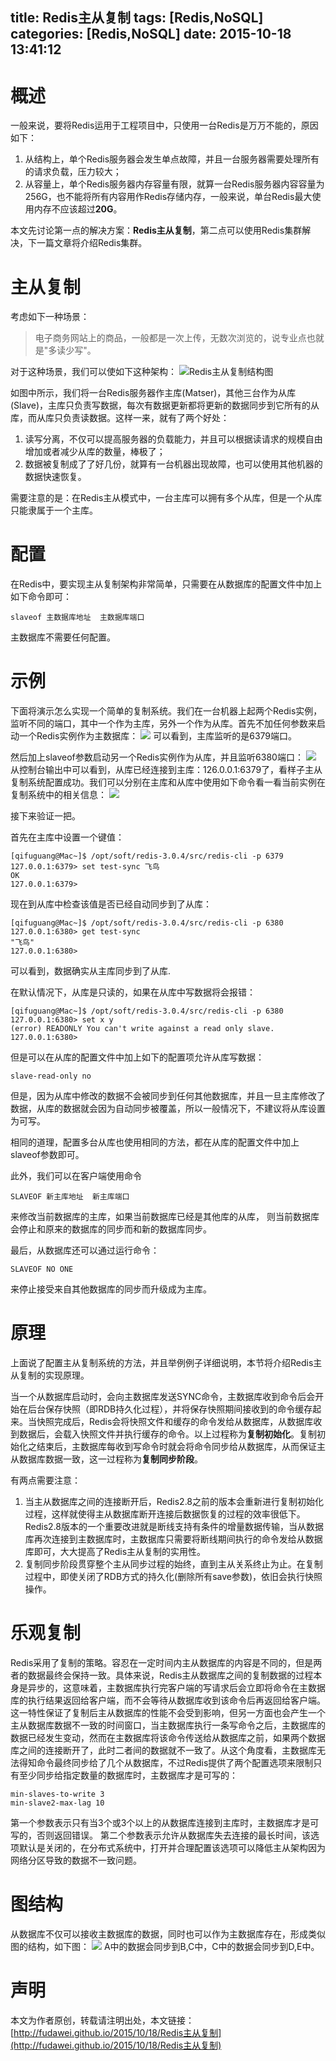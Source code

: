 title: Redis主从复制
tags: [Redis,NoSQL]
categories: [Redis,NoSQL]
date: 2015-10-18 13:41:12
---

# 概述
一般来说，要将Redis运用于工程项目中，只使用一台Redis是万万不能的，原因如下：  

1. 从结构上，单个Redis服务器会发生单点故障，并且一台服务器需要处理所有的请求负载，压力较大；
2. 从容量上，单个Redis服务器内存容量有限，就算一台Redis服务器内容容量为256G，也不能将所有内容用作Redis存储内存，一般来说，单台Redis最大使用内存不应该超过**20G**。

本文先讨论第一点的解决方案：**Redis主从复制**，第二点可以使用Redis集群解决，下一篇文章将介绍Redis集群。
<!--more-->

# 主从复制
考虑如下一种场景：

> 电子商务网站上的商品，一般都是一次上传，无数次浏览的，说专业点也就是"多读少写"。

对于这种场景，我们可以使如下这种架构：
![Redis主从复制结构图](http://7xlune.com1.z0.glb.clouddn.com/images/Redis主从复制/主从复制架构.png)

如图中所示，我们将一台Redis服务器作主库(Matser)，其他三台作为从库(Slave)，主库只负责写数据，每次有数据更新都将更新的数据同步到它所有的从库，而从库只负责读数据。这样一来，就有了两个好处：

1. 读写分离，不仅可以提高服务器的负载能力，并且可以根据读请求的规模自由增加或者减少从库的数量，棒极了；
2. 数据被复制成了了好几份，就算有一台机器出现故障，也可以使用其他机器的数据快速恢复。

需要注意的是：在Redis主从模式中，一台主库可以拥有多个从库，但是一个从库只能隶属于一个主库。


# 配置
在Redis中，要实现主从复制架构非常简单，只需要在从数据库的配置文件中加上如下命令即可：

```
slaveof 主数据库地址  主数据库端口
```
主数据库不需要任何配置。

# 示例
下面将演示怎么实现一个简单的复制系统。我们在一台机器上起两个Redis实例，监听不同的端口，其中一个作为主库，另外一个作为从库。首先不加任何参数来启动一个Redis实例作为主数据库：
![](http://7xlune.com1.z0.glb.clouddn.com/images/Redis主从复制/启动主库.png)
可以看到，主库监听的是6379端口。

然后加上slaveof参数启动另一个Redis实例作为从库，并且监听6380端口：
![](http://7xlune.com1.z0.glb.clouddn.com/images/Redis主从复制/启动从库.png)
从控制台输出中可以看到，从库已经连接到主库：126.0.0.1:6379了，看样子主从复制系统配置成功。我们可以分别在主库和从库中使用如下命令看一看当前实例在复制系统中的相关信息：
![](http://7xlune.com1.z0.glb.clouddn.com/images/Redis主从复制/Redis角色.png)

接下来验证一把。

首先在主库中设置一个键值：

```
[qifuguang@Mac~]$ /opt/soft/redis-3.0.4/src/redis-cli -p 6379
127.0.0.1:6379> set test-sync 飞鸟
OK
127.0.0.1:6379>
```
现在到从库中检查该值是否已经自动同步到了从库：

```
[qifuguang@Mac~]$ /opt/soft/redis-3.0.4/src/redis-cli -p 6380
127.0.0.1:6380> get test-sync
"飞鸟"
127.0.0.1:6380>
```

可以看到，数据确实从主库同步到了从库.

在默认情况下，从库是只读的，如果在从库中写数据将会报错：

```
[qifuguang@Mac~]$ /opt/soft/redis-3.0.4/src/redis-cli -p 6380
127.0.0.1:6380> set x y
(error) READONLY You can't write against a read only slave.
127.0.0.1:6380>
```
但是可以在从库的配置文件中加上如下的配置项允许从库写数据：

```
slave-read-only no
```
但是，因为从库中修改的数据不会被同步到任何其他数据库，并且一旦主库修改了数据，从库的数据就会因为自动同步被覆盖，所以一般情况下，不建议将从库设置为可写。

相同的道理，配置多台从库也使用相同的方法，都在从库的配置文件中加上slaveof参数即可。

此外，我们可以在客户端使用命令

```
SLAVEOF 新主库地址  新主库端口
```
来修改当前数据库的主库，如果当前数据库已经是其他库的从库， 则当前数据库会停止和原来的数据库的同步而和新的数据库同步。

最后，从数据库还可以通过运行命令：

```
SLAVEOF NO ONE
```
来停止接受来自其他数据库的同步而升级成为主库。

# 原理
上面说了配置主从复制系统的方法，并且举例例子详细说明，本节将介绍Redis主从复制的实现原理。

当一个从数据库启动时，会向主数据库发送SYNC命令，主数据库收到命令后会开始在后台保存快照（即RDB持久化过程），并将保存快照期间接收到的命令缓存起来。当快照完成后，Redis会将快照文件和缓存的命令发给从数据库，从数据库收到数据后，会载入快照文件并执行缓存的命令。以上过程称为**复制初始化**。复制初始化之结束后，主数据库每收到写命令时就会将命令同步给从数据库，从而保证主从数据库数据一致，这一过程称为**复制同步阶段**。

有两点需要注意：

1. 当主从数据库之间的连接断开后，Redis2.8之前的版本会重新进行复制初始化过程，这样就使得主从数据库断开连接后数据恢复的过程的效率很低下。Redis2.8版本的一个重要改进就是断线支持有条件的增量数据传输，当从数据库再次连接到主数据库时，主数据库只需要将断线期间执行的命令发给从数据库即可，大大提高了Redis主从复制的实用性。
2. 复制同步阶段贯穿整个主从同步过程的始终，直到主从关系终止为止。在复制过程中，即使关闭了RDB方式的持久化(删除所有save参数)，依旧会执行快照操作。

# 乐观复制
Redis采用了复制的策略。容忍在一定时间内主从数据库的内容是不同的，但是两者的数据最终会保持一致。具体来说，Redis主从数据库之间的复制数据的过程本身是异步的，这意味着，主数据库执行完客户端的写请求后会立即将命令在主数据库的执行结果返回给客户端，而不会等待从数据库收到该命令后再返回给客户端。这一特性保证了复制后主从数据库的性能不会受到影响，但另一方面也会产生一个主从数据库数据不一致的时间窗口，当主数据库执行一条写命令之后，主数据库的数据已经发生变动，然而在主数据库将该命令传送给从数据库之前，如果两个数据库之间的连接断开了，此时二者间的数据就不一致了。从这个角度看，主数据库无法得知命令最终同步给了几个从数据库，不过Redis提供了两个配置选项来限制只有至少同步给指定数量的数据库时，主数据库才是可写的：

```
min-slaves-to-write 3
min-slave2-max-lag 10
```
第一个参数表示只有当3个或3个以上的从数据库连接到主库时，主数据库才是可写的，否则返回错误。
第二个参数表示允许从数据库失去连接的最长时间，该选项默认是关闭的，在分布式系统中，打开并合理配置该选项可以降低主从架构因为网络分区导致的数据不一致问题。

# 图结构
从数据库不仅可以接收主数据库的数据，同时也可以作为主数据库存在，形成类似图的结构，如下图：
![](http://7xlune.com1.z0.glb.clouddn.com/images/Redis主从复制/图结构.png)
A中的数据会同步到B,C中，C中的数据会同步到D,E中。

# 声明
本文为作者原创，转载请注明出处，本文链接：[http://fudawei.github.io/2015/10/18/Redis主从复制](http://fudawei.github.io/2015/10/18/Redis主从复制)
